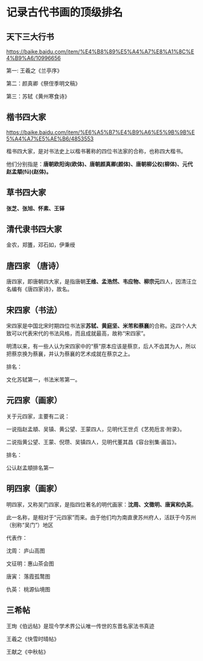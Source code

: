 # 记录古代书画的顶级排名

## 天下三大行书
https://baike.baidu.com/item/%E4%B8%89%E5%A4%A7%E8%A1%8C%E4%B9%A6/10996656

第一: 王羲之《兰亭序》

第二：颜真卿《祭侄季明文稿》

第三：苏轼《黄州寒食诗》

## 楷书四大家
https://baike.baidu.com/item/%E6%A5%B7%E4%B9%A6%E5%9B%9B%E5%A4%A7%E5%AE%B6/4853553

楷书四大家，是对书法史上以楷书著称的四位书法家的合称，也称四大楷书。

他们分别指是：**唐朝欧阳询(欧体)、唐朝颜真卿(颜体)、唐朝柳公权(柳体)、元代赵孟頫(fǔ)(赵体)。**

## 草书四大家

**张芝、张旭、怀素、王铎**

## 清代隶书四大家
金农，郑簠，邓石如，伊秉绶

## 唐四家 （唐诗）
唐四家，即唐朝四大家，是指唐朝**王维、孟浩然、韦应物、柳宗元**四人，因清汪立名编有《唐四家诗》，故名。

## 宋四家（书法）
宋四家是中国北宋时期四位书法家**苏轼、黄庭坚、米芾和蔡襄**的合称。这四个人大致可以代表宋代的书法风格，而且成就最高，故称“宋四家”。

明清以来，有一些人认为宋四家中的“蔡”原本应该是蔡京，后人不齿其为人，所以把蔡京换为蔡襄，并认为蔡襄的艺术成就在蔡京之上。

排名：

文化苏轼第一，书法米芾第一。

## 元四家（画家）
关于元四家，主要有二说：

一说指赵孟頫、吴镇、黄公望、王蒙四人，见明代王世贞《艺苑卮言·附录》。

二说指黄公望、王蒙、倪瓒、吴镇四人，见明代董其昌《容台别集·画旨》。

排名：

公认赵孟頫排名第一

## 明四家（画家）
明四家，又称吴门四家，是指四位著名的明代画家：**沈周、文徵明、唐寅和仇英**。

此一名称，是相对于“元四家”而来。由于他们均为南直隶苏州府人，活跃于今苏州（别称“吴门”）地区

代表作：

沈周： 庐山高图

文征明：惠山茶会图

唐寅： 落霞孤鹜图

仇英： 桃源仙境图


## 三希帖
王珣《伯远帖》是现今学术界公认唯一传世的东晋名家法书真迹

王羲之《快雪时晴帖》

王献之《中秋帖》
